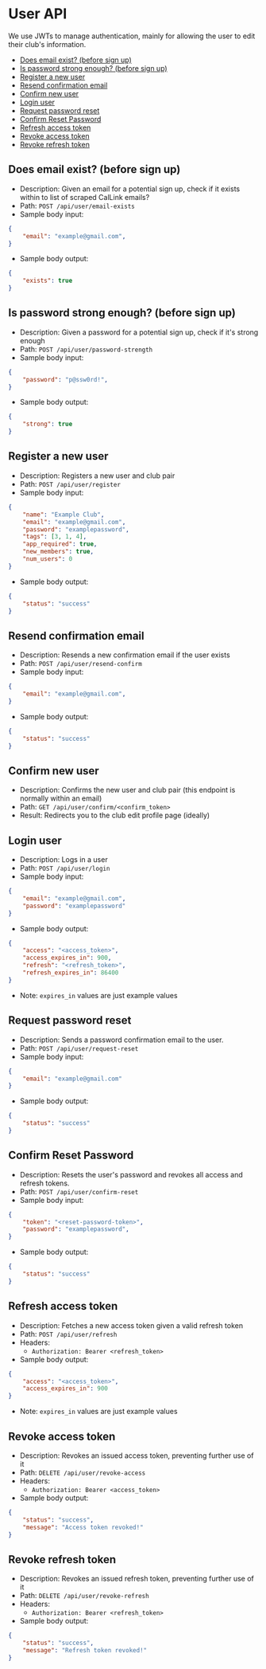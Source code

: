 # User API
We use JWTs to manage authentication, mainly for allowing the user to edit their club's information.

<!-- MarkdownTOC autolink="true" -->

- [Does email exist? \(before sign up\)](#does-email-exist-before-sign-up)
- [Is password strong enough? \(before sign up\)](#is-password-strong-enough-before-sign-up)
- [Register a new user](#register-a-new-user)
- [Resend confirmation email](#resend-confirmation-email)
- [Confirm new user](#confirm-new-user)
- [Login user](#login-user)
- [Request password reset](#request-password-reset)
- [Confirm Reset Password](#confirm-reset-password)
- [Refresh access token](#refresh-access-token)
- [Revoke access token](#revoke-access-token)
- [Revoke refresh token](#revoke-refresh-token)

<!-- /MarkdownTOC -->


## Does email exist? (before sign up)
* Description: Given an email for a potential sign up, check if it exists within to list of scraped CalLink emails?
* Path: `POST /api/user/email-exists`
* Sample body input:
```json
{
    "email": "example@gmail.com",
}
```
* Sample body output:
```json
{
    "exists": true
}
```

## Is password strong enough? (before sign up)
* Description: Given a password for a potential sign up, check if it's strong enough
* Path: `POST /api/user/password-strength`
* Sample body input:
```json
{
    "password": "p@ssw0rd!",
}
```
* Sample body output:
```json
{
    "strong": true
}
```

## Register a new user
* Description: Registers a new user and club pair
* Path: `POST /api/user/register`
* Sample body input:
```json
{
    "name": "Example Club",
    "email": "example@gmail.com",
    "password": "examplepassword",
    "tags": [3, 1, 4],
    "app_required": true,
    "new_members": true,
    "num_users": 0
}
```
* Sample body output:
```json
{
    "status": "success"
}
```

## Resend confirmation email
* Description: Resends a new confirmation email if the user exists
* Path: `POST /api/user/resend-confirm`
* Sample body input:
```json
{
    "email": "example@gmail.com",
}
```
* Sample body output:
```json
{
    "status": "success"
}
```

## Confirm new user
* Description: Confirms the new user and club pair (this endpoint is normally within an email)
* Path: `GET /api/user/confirm/<confirm_token>`
* Result: Redirects you to the club edit profile page (ideally)

## Login user
* Description: Logs in a user
* Path: `POST /api/user/login`
* Sample body input:
```json
{
    "email": "example@gmail.com",
    "password": "examplepassword"
}
```
* Sample body output:
```json
{
    "access": "<access_token>",
    "access_expires_in": 900,
    "refresh": "<refresh_token>",
    "refresh_expires_in": 86400
}
```
* Note: `expires_in` values are just example values

## Request password reset
* Description: Sends a password confirmation email to the user.
* Path: `POST /api/user/request-reset`
* Sample body input:
```json
{
    "email": "example@gmail.com"
}
```
* Sample body output:
```json
{
    "status": "success"
}
```

## Confirm Reset Password
* Description: Resets the user's password and revokes all access and refresh tokens.
* Path: `POST /api/user/confirm-reset`
* Sample body input:
```json
{
    "token": "<reset-password-token>",
    "password": "examplepassword",
}
```
* Sample body output:
```json
{
    "status": "success"
}
```

## Refresh access token
* Description: Fetches a new access token given a valid refresh token
* Path: `POST /api/user/refresh`
* Headers:
    - `Authorization: Bearer <refresh_token>`
* Sample body output:
```json
{
    "access": "<access_token>",
    "access_expires_in": 900
}
```
* Note: `expires_in` values are just example values

## Revoke access token
* Description: Revokes an issued access token, preventing further use of it
* Path: `DELETE /api/user/revoke-access`
* Headers:
    - `Authorization: Bearer <access_token>`
* Sample body output:
```json
{
    "status": "success",
    "message": "Access token revoked!"
}
```

## Revoke refresh token
* Description: Revokes an issued refresh token, preventing further use of it
* Path: `DELETE /api/user/revoke-refresh`
* Headers:
    - `Authorization: Bearer <refresh_token>`
* Sample body output:
```json
{
    "status": "success",
    "message": "Refresh token revoked!"
}
```